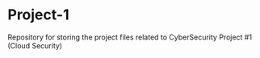 # Project-1
Repository for storing the project files related to CyberSecurity Project #1 (Cloud Security)
